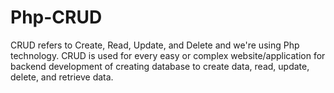 # Php-CRUD
CRUD refers to Create, Read, Update, and Delete and we're  using Php technology. CRUD is used for every easy or complex website/application for backend development of creating database to create data, read, update, delete, and  retrieve data.
